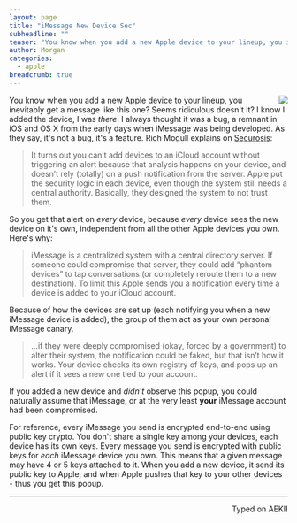 ```yaml
---
layout: page
title: "iMessage New Device Sec"
subheadline: ""
teaser: "You know when you add a new Apple device to your lineup, you inevitably get a message about a new device added to iMessage? Seems ridiculous doesn't it? I know I added the device, I was there. I always thought it was a bug, a remnant in iOS and OS X from the early days when iMessage was being developed. As they say, it's not a bug, it's a feature."
author: Morgan
categories:
  - apple
breadcrumb: true
---
```


<img align="right" src="http://i.imgur.com/tEhmHFR.jpg">

You know when you add a new Apple device to your lineup, you inevitably get a message like this one? Seems ridiculous doesn't it? I know I added the device, I was _there_. I always thought it was a bug, a remnant in iOS and OS X from the early days when iMessage was being developed. As they say, it's not a bug, it's a feature. Rich Mogull explains on [Securosis](https://securosis.com/mobile/how-imessage-distributes-security-to-block-phantom-devices/full):

> It turns out you can’t add devices to an iCloud account without triggering an alert because that analysis happens on your device, and doesn’t rely (totally) on a push notification from the server. Apple put the security logic in each device, even though the system still needs a central authority. Basically, they designed the system to not trust them.     

So you get that alert on _every_ device, because _every_ device sees the new device on it's own, independent from all the other Apple devices you own. Here's why:

> iMessage is a centralized system with a central directory server. If someone could compromise that server, they could add “phantom devices” to tap conversations (or completely reroute them to a new destination). To limit this Apple sends you a notification every time a device is added to your iCloud account.    

Because of how the devices are set up (each notifying you when a new iMessage device is added), the group of them act as your own personal iMessage canary.

> ...if they were deeply compromised (okay, forced by a government) to alter their system, the notification could be faked, but that isn’t how it works. Your device checks its own registry of keys, and pops up an alert if it sees a new one tied to your account.

If you added a new device and _didn't_ observe this popup, you could naturally assume that iMessage, or at the very least **your** iMessage account had been compromised.

For reference, every iMessage you send is encrypted end-to-end using public key crypto. You don't share a single key among your devices, each device has its own keys. Every message you send is encrypted with public keys for _each_ iMessage device you own. This means that a given message may have 4 or 5 keys attached to it. When you add a new device, it send its public key to Apple, and when Apple pushes that key to your other devices - thus you get this popup.

---
<p align="right">Typed on AEKII</p>
